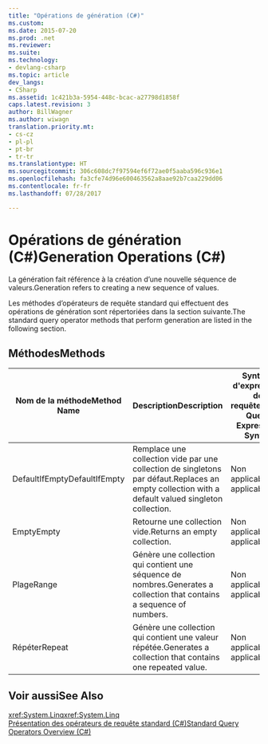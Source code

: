 ```yaml
---
title: "Opérations de génération (C#)"
ms.custom: 
ms.date: 2015-07-20
ms.prod: .net
ms.reviewer: 
ms.suite: 
ms.technology:
- devlang-csharp
ms.topic: article
dev_langs:
- CSharp
ms.assetid: 1c421b3a-5954-448c-bcac-a27798d1858f
caps.latest.revision: 3
author: BillWagner
ms.author: wiwagn
translation.priority.mt:
- cs-cz
- pl-pl
- pt-br
- tr-tr
ms.translationtype: HT
ms.sourcegitcommit: 306c608dc7f97594ef6f72ae0f5aaba596c936e1
ms.openlocfilehash: fa3cfe74d96e600463562a8aae92b7caa229dd06
ms.contentlocale: fr-fr
ms.lasthandoff: 07/28/2017

---
```

# <a name="generation-operations-c"></a><span data-ttu-id="5cb51-102">Opérations de génération (C#)</span><span class="sxs-lookup"><span data-stu-id="5cb51-102">Generation Operations (C#)</span></span>
<span data-ttu-id="5cb51-103">La génération fait référence à la création d’une nouvelle séquence de valeurs.</span><span class="sxs-lookup"><span data-stu-id="5cb51-103">Generation refers to creating a new sequence of values.</span></span>  
  
 <span data-ttu-id="5cb51-104">Les méthodes d’opérateurs de requête standard qui effectuent des opérations de génération sont répertoriées dans la section suivante.</span><span class="sxs-lookup"><span data-stu-id="5cb51-104">The standard query operator methods that perform generation are listed in the following section.</span></span>  
  
## <a name="methods"></a><span data-ttu-id="5cb51-105">Méthodes</span><span class="sxs-lookup"><span data-stu-id="5cb51-105">Methods</span></span>  
  
|<span data-ttu-id="5cb51-106">Nom de la méthode</span><span class="sxs-lookup"><span data-stu-id="5cb51-106">Method Name</span></span>|<span data-ttu-id="5cb51-107">Description</span><span class="sxs-lookup"><span data-stu-id="5cb51-107">Description</span></span>|<span data-ttu-id="5cb51-108">Syntaxe d'expression de requête C#</span><span class="sxs-lookup"><span data-stu-id="5cb51-108">C# Query Expression Syntax</span></span>|<span data-ttu-id="5cb51-109">Informations complémentaires</span><span class="sxs-lookup"><span data-stu-id="5cb51-109">More Information</span></span>|  
|-----------------|-----------------|---------------------------------|----------------------|  
|<span data-ttu-id="5cb51-110">DefaultIfEmpty</span><span class="sxs-lookup"><span data-stu-id="5cb51-110">DefaultIfEmpty</span></span>|<span data-ttu-id="5cb51-111">Remplace une collection vide par une collection de singletons par défaut.</span><span class="sxs-lookup"><span data-stu-id="5cb51-111">Replaces an empty collection with a default valued singleton collection.</span></span>|<span data-ttu-id="5cb51-112">Non applicable.</span><span class="sxs-lookup"><span data-stu-id="5cb51-112">Not applicable.</span></span>|<xref:System.Linq.Enumerable.DefaultIfEmpty%2A?displayProperty=fullName><br /><br /> <xref:System.Linq.Queryable.DefaultIfEmpty%2A?displayProperty=fullName>|  
|<span data-ttu-id="5cb51-113">Empty</span><span class="sxs-lookup"><span data-stu-id="5cb51-113">Empty</span></span>|<span data-ttu-id="5cb51-114">Retourne une collection vide.</span><span class="sxs-lookup"><span data-stu-id="5cb51-114">Returns an empty collection.</span></span>|<span data-ttu-id="5cb51-115">Non applicable.</span><span class="sxs-lookup"><span data-stu-id="5cb51-115">Not applicable.</span></span>|<xref:System.Linq.Enumerable.Empty%2A?displayProperty=fullName>|  
|<span data-ttu-id="5cb51-116">Plage</span><span class="sxs-lookup"><span data-stu-id="5cb51-116">Range</span></span>|<span data-ttu-id="5cb51-117">Génère une collection qui contient une séquence de nombres.</span><span class="sxs-lookup"><span data-stu-id="5cb51-117">Generates a collection that contains a sequence of numbers.</span></span>|<span data-ttu-id="5cb51-118">Non applicable.</span><span class="sxs-lookup"><span data-stu-id="5cb51-118">Not applicable.</span></span>|<xref:System.Linq.Enumerable.Range%2A?displayProperty=fullName>|  
|<span data-ttu-id="5cb51-119">Répéter</span><span class="sxs-lookup"><span data-stu-id="5cb51-119">Repeat</span></span>|<span data-ttu-id="5cb51-120">Génère une collection qui contient une valeur répétée.</span><span class="sxs-lookup"><span data-stu-id="5cb51-120">Generates a collection that contains one repeated value.</span></span>|<span data-ttu-id="5cb51-121">Non applicable.</span><span class="sxs-lookup"><span data-stu-id="5cb51-121">Not applicable.</span></span>|<xref:System.Linq.Enumerable.Repeat%2A?displayProperty=fullName>|  
  
## <a name="see-also"></a><span data-ttu-id="5cb51-122">Voir aussi</span><span class="sxs-lookup"><span data-stu-id="5cb51-122">See Also</span></span>  
 <span data-ttu-id="5cb51-123"><xref:System.Linq></span><span class="sxs-lookup"><span data-stu-id="5cb51-123"><xref:System.Linq></span></span>   
 [<span data-ttu-id="5cb51-124">Présentation des opérateurs de requête standard (C#)</span><span class="sxs-lookup"><span data-stu-id="5cb51-124">Standard Query Operators Overview (C#)</span></span>](../../../../csharp/programming-guide/concepts/linq/standard-query-operators-overview.md)

